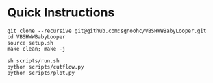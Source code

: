 # Quick Instructions

    git clone --recursive git@github.com:sgnoohc/VBSHWWBabyLooper.git
    cd VBSHWWBabyLooper
    source setup.sh
    make clean; make -j

    sh scripts/run.sh
    python scripts/cutflow.py
    python scripts/plot.py
